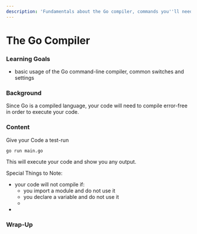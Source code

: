 ```yaml
---
description: 'Fundamentals about the Go compiler, commands you''ll need to remember and more.'
---
```


# The Go Compiler

### Learning Goals

* basic usage of the Go command-line compiler, common switches and settings

### Background

Since Go is a compiled language, your code will need to compile error-free in order to execute your code.

### Content

Give your Code a test-run

```text
go run main.go
```

This will execute your code and show you any output.

Special Things to Note:

* your code will not compile if:
  * you import a module and do not use it
  * you declare a variable and do not use it
  * 
* 
### Wrap-Up





